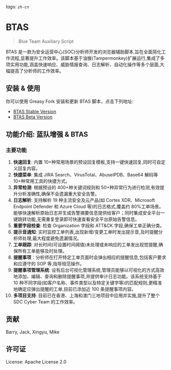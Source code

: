 ###### tags: `zh-cn`

# BTAS

> Blue Team Auxiliary Script

BTAS 是一款为安全运营中心(SOC)分析师开发的浏览器辅助脚本,旨在全面简化工作流程,显著提升工作效率。该脚本基于油猴(Tampermonkey)扩展运行,集成了多项实用功能,涵盖快速响应、威胁情报查询、日志解析、自动化操作等多个层面,大幅提高了分析师的工作效率。

## 安装 & 使用

你可以使用 Greasy Fork 安装和更新 BTAS 脚本，点击下列地址:

- [BTAS Stable Version](https://greasyfork.org/en/scripts/463908-btas)
- [BTAS Beta Version](https://greasyfork.org/zh-CN/scripts/469395-btas-beta)

## 功能介绍: 蓝队增强 & BTAS

### 主要功能

1. **快速回复**: 内置 10+种常用场景的预设回复模板,支持一键快速回复,同时可自定义回复内容。
2. **快捷菜单**: 集成 JIRA Search、VirusTotal、AbuseIPDB、Base64 解码等 10+种常用工具的快捷方式。
3. **异常检测**: 根据预设的 400+种关键词规则和 50+种异常行为进行检测,有效提升分析准确性,确保不会遗漏重大安全告警。
4. **日志解析**: 支持解析 19 种主流安全及云产品(如 Cortex XDR、Microsoft Endpoint Defender 和 Azure Cloud 等)的日志格式,覆盖约 80%工单场景。能够快速解析原始日志并生成告警摘要信息提供给客户；同时集成安全平台一键跳转功能,无需重复登录即可快速查看安全平台原始告警信息。
5. **重要字段检查**: 检查 Organization 字段和 ATT&CK 字段,确保工单正确分类。
6. **提示音通知**: 实时监控工单列表,出现新增/变更工单时发出提示音,及时提醒分析师处理,最大程度避免遗漏情况。
7. **工单跟踪**: 对长时间(可设置时间阈值)未处理或未响应的工单发出视觉提醒,确保所有工单能够及时处理。
8. **提醒事项**：分析师在打开特定工单页面时会弹出相应的提醒信息,包括客户要求和应遵守的 SOP 等,指导规范操作。
9. **提醒事项管理系统**: 设有后台可视化管理系统,管理员能够以可视化的方式高效地添加、编辑、查询和删除提醒事项,并提供审计日志功能。该系统支持基于 10 种不同字段(如客户名称、事件类型以及特定关键字等)的匹配规则,更精准地确定应弹出提醒的工单,目前已添加近 100 条提醒事项内容。
10. **多项目支持**: 目前已在香港、上海和澳门三地项目中应用并实施,提升了整个 SDC Cyber Team 的工作效率。

## 贡献

Barry, Jack, Xingyu, Mike

## 许可证

License: Apache License 2.0
